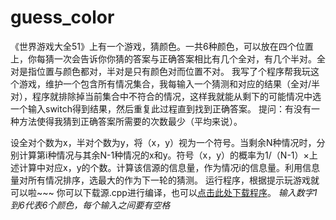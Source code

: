 # guess_color
《世界游戏大全51》上有一个游戏，猜颜色。一共6种颜色，可以放在四个位置上，你每猜一次会告诉你你猜的答案与正确答案相比有几个全对，有几个半对。全对是指位置与颜色都对，半对是只有颜色对而位置不对。
我写了个程序帮我玩这个游戏，维护一个包含所有情况集合，我每输入一个猜测和对应的结果（全对/半对），程序就排除掉当前集合中不符合的情况，这样我就能从剩下的可能情况中选一个输入switch得到结果，然后重复此过程直到找到正确答案。
提问：有没有一种方法使得我猜到正确答案所需要的次数最少（平均来说）。

设全对个数为x，半对个数为y，将（x，y）视为一个符号。当剩余N种情况时，分别计算第i种情况与其余N-1种情况的x和y。符号（x，y）的概率为1/（N-1）×上述计算中对应x，y的个数。计算该信源的信息量，作为情况i的信息量。利用信息量对所有情况排序，选最大的作为下一轮的猜测。
运行程序，根据提示玩游戏就可以啦~~~
你可以下载源.cpp进行编译，也可以[点击此处下载程序](https://github.com/caoqiming/guess_color/releases/download/1.0/guess_color.exe)。
*输入数字1到6代表6个颜色，每个输入之间要有空格*

